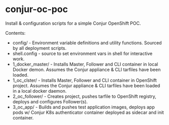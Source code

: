 # conjur-oc-poc

Install & configuration scripts for a simple Conjur OpenShift POC.

Contents:
 - config/ - Environment variable definitions and utility functions. Sourced by all deployment scripts.
 - shell.config - source to set environment vars in shell for interactive work.
 - 1_docker_master/ - Installs Master, Follower and CLI container in local Docker demon. Assumes the Conjur appliance & CLI tarfiles have been loaded.
 - 1_oc_clster/ - Installs Master, Follower and CLI container in OpenShift project. Assumes the Conjur appliance & CLI tarfiles have been loaded in a local docker daemon.
 - 2_oc_follower/ - Creates project, pushes tarfile to OpenShift registry, deploys and configures Follower(s).
 - 3_oc_app/ - Builds and pushes test application images, deploys app pods w/ Conjur K8s authenticator container deployed as sidecar and init container.
